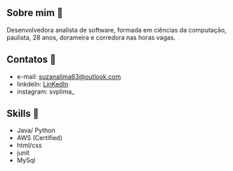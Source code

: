 ## Sobre mim :closed_book:
Desenvolvedora analista de software, formada em ciências da computação, paulista, 
28 anos, dorameira e corredora nas horas vagas. 
## Contatos :love_letter:
* e-mail: suzanalima63@outlook.com
* linkdeIn: [LinKedIn](https://www.linkedin.com/in/suzana-lima/)
* instagram: svplima_
## Skills :muscle:
* Java/ Python
* AWS (Certified)
* html/css
* junit
* MySql
<!--
**SuzanaLima/suzanalima** is a ✨ _special_ ✨ repository because its `README.md` (this file) appears on your GitHub profile.

Here are some ideas to get you started:

- 🔭 I’m currently working on ...
- 🌱 I’m currently learning ...
- 👯 I’m looking to collaborate on ...
- 🤔 I’m looking for help with ...
- 💬 Ask me about ...
- 📫 How to reach me: ...
- 😄 Pronouns: ...
- ⚡ Fun fact: ...
-->

